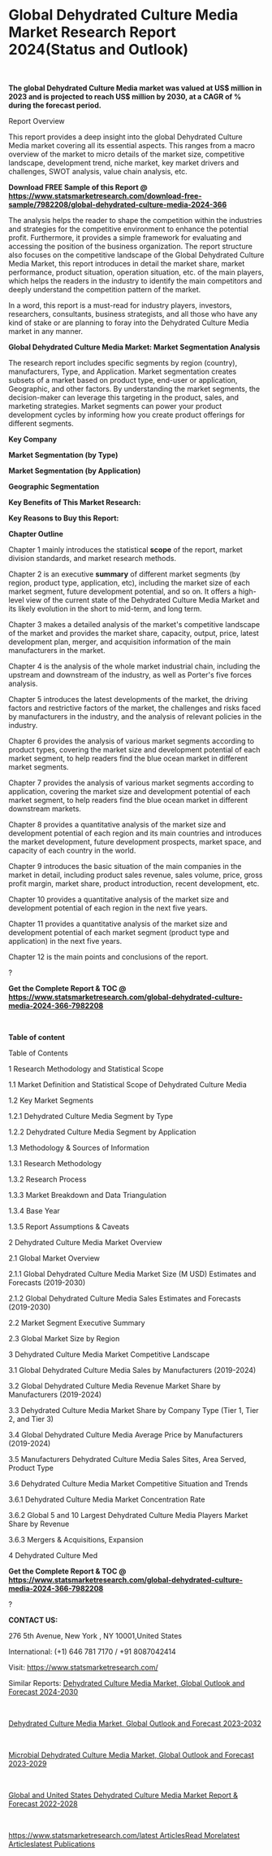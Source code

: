 <h1>Global Dehydrated Culture Media Market Research Report 2024(Status and Outlook)</h1><br/><p><strong>The global Dehydrated Culture Media market was valued at US$ million in 2023 and is projected to reach US$ million by 2030, at a <strong>CAGR</strong> of % during the forecast period.</strong></p>
 
 
 
 <p>Report Overview</p>
 
 
 
 <p>This report provides a deep insight into the global Dehydrated Culture Media market covering all its essential aspects. This ranges from a macro overview of the market to micro details of the market size, competitive landscape, development trend, niche market, key market drivers and challenges, SWOT analysis, value chain analysis, etc.</p>
 
 
 
 <p><strong>Download FREE Sample of this Report @ <a href="https://www.statsmarketresearch.com/download-free-sample/7982208/global-dehydrated-culture-media-2024-366">https://www.statsmarketresearch.com/download-free-sample/7982208/global-dehydrated-culture-media-2024-366</a></strong></p>
 
 
 
 <p>The analysis helps the reader to shape the competition within the industries and strategies for the competitive environment to enhance the potential profit. Furthermore, it provides a simple framework for evaluating and accessing the position of the business organization. The report structure also focuses on the competitive landscape of the Global Dehydrated Culture Media Market, this report introduces in detail the market share, market performance, product situation, operation situation, etc. of the main players, which helps the readers in the industry to identify the main competitors and deeply understand the competition pattern of the market.</p>
 
 
 
 <p>In a word, this report is a must-read for industry players, investors, researchers, consultants, business strategists, and all those who have any kind of stake or are planning to foray into the Dehydrated Culture Media market in any manner.</p>
 
 
 
 <p><strong>Global Dehydrated Culture Media Market: Market Segmentation Analysis</strong></p>
 
 
 
 <p>The research report includes specific segments by region (country), manufacturers, Type, and Application. Market segmentation creates subsets of a market based on product type, end-user or application, Geographic, and other factors. By understanding the market segments, the decision-maker can leverage this targeting in the product, sales, and marketing strategies. Market segments can power your product development cycles by informing how you create product offerings for different segments.</p>
 
 
 
 <p><strong>Key Company</strong></p>
 
 
 
 <p><strong>Market Segmentation (by Type)</strong></p>
 
 
 
 <p><strong>Market Segmentation (<strong>by Application</strong>)</strong></p>
 
 
 
 <p><strong>Geographic Segmentation</strong></p>
 
 
 
 <p><strong>Key Benefits of This Market Research:</strong></p>
 
 
 
 <p><strong>Key <strong>Reasons to Buy</strong> this Report:</strong></p>
 
 
 
 <p><strong>Chapter Outline</strong></p>
 
 
 
 <p>Chapter 1 mainly introduces the statistical <strong>scope</strong> of the report, market division standards, and market research methods.</p>
 
 
 
 <p>Chapter 2 is an executive <strong>summary</strong> of different market segments (by region, product type, application, etc), including the market size of each market segment, future development potential, and so on. It offers a high-level view of the current state of the Dehydrated Culture Media Market and its likely evolution in the short to mid-term, and long term.</p>
 
 
 
 <p>Chapter 3 makes a detailed analysis of the market&#39;s competitive landscape of the market and provides the market share, capacity, output, price, latest development plan, merger, and acquisition information of the main manufacturers in the market.</p>
 
 
 
 <p>Chapter 4 is the analysis of the whole market industrial chain, including the upstream and downstream of the industry, as well as Porter&#39;s five forces analysis.</p>
 
 
 
 <p>Chapter 5 introduces the latest developments of the market, the driving factors and restrictive factors of the market, the challenges and risks faced by manufacturers in the industry, and the analysis of relevant policies in the industry.</p>
 
 
 
 <p>Chapter 6 provides the analysis of various market segments according to product types, covering the market size and development potential of each market segment, to help readers find the blue ocean market in different market segments.</p>
 
 
 
 <p>Chapter 7 provides the analysis of various market segments according to application, covering the market size and development potential of each market segment, to help readers find the blue ocean market in different downstream markets.</p>
 
 
 
 <p>Chapter 8 provides a quantitative analysis of the market size and development potential of each region and its main countries and introduces the market development, future development prospects, market space, and capacity of each country in the world.</p>
 
 
 
 <p>Chapter 9 introduces the basic situation of the main companies in the market in detail, including product sales revenue, sales volume, price, gross profit margin, market share, product introduction, recent development, etc.</p>
 
 
 
 <p>Chapter 10 provides a quantitative analysis of the market size and development potential of each region in the next five years.</p>
 
 
 
 <p>Chapter 11 provides a quantitative analysis of the market size and development potential of each market segment (product type and application) in the next five years.</p>
 
 
 
 <p>Chapter 12 is the main points and conclusions of the report.</p>
 
 
 
 <p>? </p>
 
 
 
 <div><b>Get the Complete Report & TOC @ <a href="https://www.statsmarketresearch.com/global-dehydrated-culture-media-2024-366-7982208">https://www.statsmarketresearch.com/global-dehydrated-culture-media-2024-366-7982208</a></b></div>
 
 
 
 <p><br />
 
 <b>Table of content</b></p>
 
 
 
 <p>Table of Contents<br />
 
 1 Research Methodology and Statistical Scope<br />
 
 1.1 Market Definition and Statistical Scope of Dehydrated Culture Media<br />
 
 1.2 Key Market Segments<br />
 
 1.2.1 Dehydrated Culture Media Segment by Type<br />
 
 1.2.2 Dehydrated Culture Media Segment by Application<br />
 
 1.3 Methodology & Sources of Information<br />
 
 1.3.1 Research Methodology<br />
 
 1.3.2 Research Process<br />
 
 1.3.3 Market Breakdown and Data Triangulation<br />
 
 1.3.4 Base Year<br />
 
 1.3.5 Report Assumptions & Caveats<br />
 
 2 Dehydrated Culture Media Market Overview<br />
 
 2.1 Global Market Overview<br />
 
 2.1.1 Global Dehydrated Culture Media Market Size (M USD) Estimates and Forecasts (2019-2030)<br />
 
 2.1.2 Global Dehydrated Culture Media Sales Estimates and Forecasts (2019-2030)<br />
 
 2.2 Market Segment Executive Summary<br />
 
 2.3 Global Market Size by Region<br />
 
 3 Dehydrated Culture Media Market Competitive Landscape<br />
 
 3.1 Global Dehydrated Culture Media Sales by Manufacturers (2019-2024)<br />
 
 3.2 Global Dehydrated Culture Media Revenue Market Share by Manufacturers (2019-2024)<br />
 
 3.3 Dehydrated Culture Media Market Share by Company Type (Tier 1, Tier 2, and Tier 3)<br />
 
 3.4 Global Dehydrated Culture Media Average Price by Manufacturers (2019-2024)<br />
 
 3.5 Manufacturers Dehydrated Culture Media Sales Sites, Area Served, Product Type<br />
 
 3.6 Dehydrated Culture Media Market Competitive Situation and Trends<br />
 
 3.6.1 Dehydrated Culture Media Market Concentration Rate<br />
 
 3.6.2 Global 5 and 10 Largest Dehydrated Culture Media Players Market Share by Revenue<br />
 
 3.6.3 Mergers & Acquisitions, Expansion<br />
 
 4 Dehydrated Culture Med</p>
 
 
 
 <div><b>Get the Complete Report & TOC @ <a href="https://www.statsmarketresearch.com/global-dehydrated-culture-media-2024-366-7982208">https://www.statsmarketresearch.com/global-dehydrated-culture-media-2024-366-7982208</a></b></div>
 
 
 
 <p>? </p>
 
 
 
 <p><b>CONTACT US:</b><br />
 
 276 5th Avenue, New York , NY 10001,United States<br />
 
 International: (+1) 646 781 7170 / +91 8087042414<br />
 
 Visit: <a href="https://www.statsmarketresearch.com/">https://www.statsmarketresearch.com/</a><br />
 
 Similar Reports: <a href="https://www.statsmarketresearch.com/global-dehydrated-culture-media-2024-366-7982208">Dehydrated Culture Media Market, Global Outlook and Forecast 2024-2030</a><br />
 
 <br />
 
 <a href="https://www.statsmarketresearch.com/global-dehydrated-culture-media-2024-366-7982208">Dehydrated Culture Media Market, Global Outlook and Forecast 2023-2032</a><br />
 
 <br />
 
 <a href="https://www.statsmarketresearch.com/global-dehydrated-culture-media-2024-366-7982208">Microbial Dehydrated Culture Media Market, Global Outlook and Forecast 2023-2029</a><br />
 
 <br />
 
 <a href="https://www.statsmarketresearch.com/global-dehydrated-culture-media-2024-366-7982208">Global and United States Dehydrated Culture Media Market Report & Forecast 2022-2028</a><br />
 
 <br />
 
 <a href="https://gyeongbokgung.com">https://www.statsmarketresearch.com/</a><a href="https://hallyeomaritime.com">latest Articles</a><a href="https://jingwansa.com">Read More</a><a href="https://nguoiviet.jp/">latest Articles</a><a href="https://www.intelmarketresearch.com/">latest Publications</a></p>
